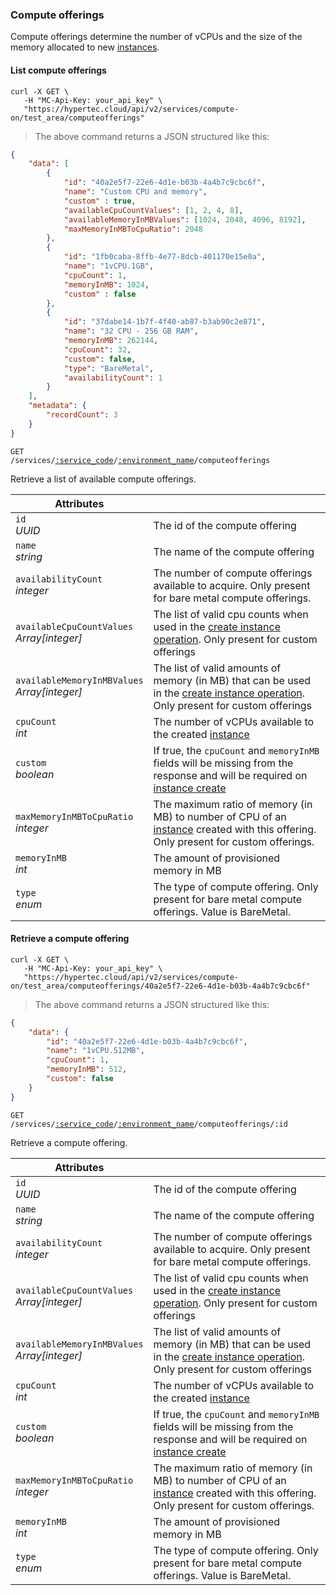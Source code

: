 ### Compute offerings

Compute offerings determine the number of vCPUs and the size of the memory allocated to new [instances](#cloudstack-instances).

#### List compute offerings

```shell
curl -X GET \
   -H "MC-Api-Key: your_api_key" \
   "https://hypertec.cloud/api/v2/services/compute-on/test_area/computeofferings"
```
> The above command returns a JSON structured like this:

```json
{
    "data": [
        {
            "id": "40a2e5f7-22e6-4d1e-b03b-4a4b7c9cbc6f",
            "name": "Custom CPU and memory",
            "custom" : true,
            "availableCpuCountValues": [1, 2, 4, 8],
            "availableMemoryInMBValues": [1024, 2048, 4096, 8192],
            "maxMemoryInMBToCpuRatio": 2048
        },
        {
            "id": "1fb0caba-8ffb-4e77-8dcb-401170e15e0a",
            "name": "1vCPU.1GB",
            "cpuCount": 1,
            "memoryInMB": 1024,
            "custom" : false
        },
        {
            "id": "37dabe14-1b7f-4f40-ab87-b3ab90c2e871",
            "name": "32 CPU - 256 GB RAM",
            "memoryInMB": 262144,
            "cpuCount": 32,
            "custom": false,
            "type": "BareMetal",
            "availabilityCount": 1
        }
    ],
    "metadata": {
        "recordCount": 3
    }
}
```

<code>GET /services/<a href="#administration-service-connections">:service_code</a>/<a href="#administration-environments">:environment_name</a>/computeofferings</code>

Retrieve a list of available compute offerings.

Attributes | &nbsp;
---------- | -----
`id`<br/>*UUID* | The id of the compute offering
`name`<br/>*string* | The name of the compute offering
`availabilityCount`<br/>*integer* | The number of compute offerings available to acquire. Only present for bare metal compute offerings.
`availableCpuCountValues`<br/>*Array[integer]* | The list of valid cpu counts when used in the [create instance operation](#cloudstack-create-an-instance). Only present for custom offerings
`availableMemoryInMBValues`<br/>*Array[integer]* | The list of valid amounts of memory (in MB) that can be used in the [create instance operation](#cloudstack-create-an-instance). Only present for custom offerings
`cpuCount`<br/>*int* | The number of vCPUs available to the created [instance](#cloudstack-instances)
`custom`<br/>*boolean* | If true, the `cpuCount` and `memoryInMB` fields will be missing from the response and will be required on [instance create](#cloudstack-create-an-instance)
`maxMemoryInMBToCpuRatio`<br/>*integer* | The maximum ratio of memory (in MB) to number of CPU of an [instance](#cloudstack-instances) created with this offering. Only present for custom offerings.
`memoryInMB`<br/>*int* | The amount of provisioned memory in MB
`type`<br/>*enum* | The type of compute offering. Only present for bare metal compute offerings. Value is BareMetal.

#### Retrieve a compute offering

```shell
curl -X GET \
   -H "MC-Api-Key: your_api_key" \
   "https://hypertec.cloud/api/v2/services/compute-on/test_area/computeofferings/40a2e5f7-22e6-4d1e-b03b-4a4b7c9cbc6f"
```
> The above command returns a JSON structured like this:

```json
{
    "data": {
        "id": "40a2e5f7-22e6-4d1e-b03b-4a4b7c9cbc6f",
        "name": "1vCPU.512MB",
        "cpuCount": 1,
        "memoryInMB": 512,
        "custom": false
    }
}
```

<code>GET /services/<a href="#administration-service-connections">:service_code</a>/<a href="#administration-environments">:environment_name</a>/computeofferings/:id</code>

Retrieve a compute offering.

Attributes | &nbsp;
---------- | -----
`id`<br/>*UUID* | The id of the compute offering
`name`<br/>*string* | The name of the compute offering
`availabilityCount`<br/>*integer* | The number of compute offerings available to acquire. Only present for bare metal compute offerings.
`availableCpuCountValues`<br/>*Array[integer]* | The list of valid cpu counts when used in the [create instance operation](#cloudstack-create-an-instance). Only present for custom offerings
`availableMemoryInMBValues`<br/>*Array[integer]* | The list of valid amounts of memory (in MB) that can be used in the [create instance operation](#cloudstack-create-an-instance). Only present for custom offerings
`cpuCount`<br/>*int* | The number of vCPUs available to the created [instance](#cloudstack-instances)
`custom`<br/>*boolean* | If true, the `cpuCount` and `memoryInMB` fields will be missing from the response and will be required on [instance create](#cloudstack-create-an-instance)
`maxMemoryInMBToCpuRatio`<br/>*integer* | The maximum ratio of memory (in MB) to number of CPU of an [instance](#cloudstack-instances) created with this offering. Only present for custom offerings.
`memoryInMB`<br/>*int* | The amount of provisioned memory in MB
`type`<br/>*enum* | The type of compute offering. Only present for bare metal compute offerings. Value is BareMetal.
